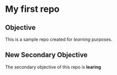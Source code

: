 # My first repo

## Objective
This is a sample repo created for *learning* purposes.

## New Secondary Objective
The secondary objective of this repo is __learing__
